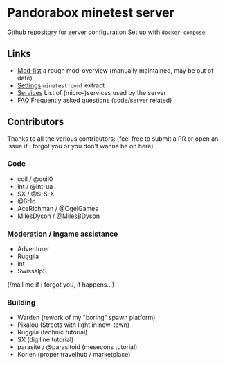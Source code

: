 
# Pandorabox minetest server
Github repository for server configuration
Set up with `docker-compose`

## Links

* [Mod-list](doc/mods.md) a rough mod-overview (manually maintained, may be out of date)
* [Settings](doc/settings.md) `minetest.conf` extract
* [Services](doc/services.md) List of (micro-)services used by the server
* [FAQ](doc/faq.md) Frequently asked questions (code/server related)

## Contributors

Thanks to all the various contributors:
(feel free to submit a PR or open an issue if i forgot you or you don't wanna be on here)

### Code

* coil / @coil0
* int / @int-ua
* SX / @S-S-X
* @6r1d
* AceRichman / @OgelGames
* MilesDyson / @MilesBDyson

### Moderation / ingame assistance

* Adventurer
* Ruggila
* int
* SwissalpS

(/mail me if i forgot you, it happens...)

### Building

* Warden (rework of my "boring" spawn platform)
* Pixalou (Streets with light in new-town)
* Ruggila (technic tutorial)
* SX (digiline tutorial)
* parasite / @parasitoid (mesecons tutorial)
* Korlen (proper travelhub / marketplace)
